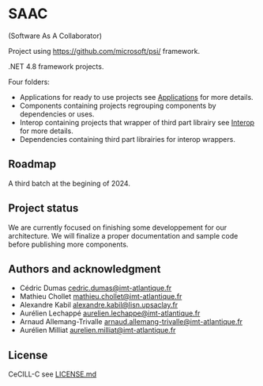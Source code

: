 # SAAC
(Software As A Collaborator)

Project using https://github.com/microsoft/psi/ framework.

.NET 4.8 framework projects.

Four folders:
- Applications for ready to use projects see [Applications](Applications/README.md) for more details.
- Components containing projects regrouping components by dependencies or uses.
- Interop containing projects that wrapper of third part librairy see [Interop](Interop/README.md) for more details.
- Dependencies containing third part librairies for interop wrappers.


## Roadmap
A third batch at the begining of 2024.

## Project status
We are currently focused on finishing some developpement for our architecture. We will finalize a proper documentation and sample code before publishing more components.

## Authors and acknowledgment
- Cédric Dumas cedric.dumas@imt-atlantique.fr
- Mathieu Chollet mathieu.chollet@imt-atlantique.fr
- Alexandre Kabil alexandre.kabil@lisn.upsaclay.fr
- Aurélien Lechappé aurelien.lechappe@imt-atlantique.fr
- Arnaud Allemang-Trivalle arnaud.allemang-trivalle@imt-atlantique.fr
- Aurélien Milliat aurelien.milliat@imt-atlantique.fr

## License
CeCILL-C see [LICENSE.md](LICENSE.md)
